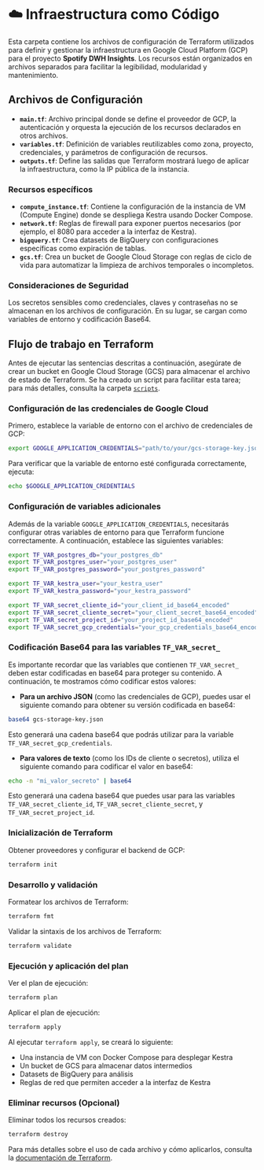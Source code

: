 # ☁️ Infraestructura como Código

Esta carpeta contiene los archivos de configuración de Terraform utilizados para definir y gestionar la infraestructura en Google Cloud Platform (GCP) para el proyecto **Spotify DWH Insights**. Los recursos están organizados en archivos separados para facilitar la legibilidad, modularidad y mantenimiento.



## Archivos de Configuración
- **`main.tf`**: Archivo principal donde se define el proveedor de GCP, la autenticación y orquesta la ejecución de los recursos declarados en otros archivos.
- **`variables.tf`**: Definición de variables reutilizables como zona, proyecto, credenciales, y parámetros de configuración de recursos.
- **`outputs.tf`**: Define las salidas que Terraform mostrará luego de aplicar la infraestructura, como la IP pública de la instancia.


### Recursos específicos
- **`compute_instance.tf`**: Contiene la configuración de la instancia de VM (Compute Engine) donde se despliega Kestra usando Docker Compose.
- **`network.tf`**: Reglas de firewall para exponer puertos necesarios (por ejemplo, el 8080 para acceder a la interfaz de Kestra).
- **`bigquery.tf`**: Crea datasets de BigQuery con configuraciones específicas como expiración de tablas.
- **`gcs.tf`**: Crea un bucket de Google Cloud Storage con reglas de ciclo de vida para automatizar la limpieza de archivos temporales o incompletos.


### Consideraciones de Seguridad
Los secretos sensibles como credenciales, claves y contraseñas no se almacenan en los archivos de configuración. En su lugar, se cargan como variables de entorno y codificación Base64.



## Flujo de trabajo en Terraform
Antes de ejecutar las sentencias descritas a continuación, asegúrate de crear un bucket en Google Cloud Storage (GCS) para almacenar el archivo de estado de Terraform. Se ha creado un script para facilitar esta tarea; para más detalles, consulta la carpeta [`scripts`](../scripts/).


### Configuración de las credenciales de Google Cloud
Primero, establece la variable de entorno con el archivo de credenciales de GCP:
```bash
export GOOGLE_APPLICATION_CREDENTIALS="path/to/your/gcs-storage-key.json"
```

Para verificar que la variable de entorno esté configurada correctamente, ejecuta:
```bash
echo $GOOGLE_APPLICATION_CREDENTIALS
```


### Configuración de variables adicionales
Además de la variable `GOOGLE_APPLICATION_CREDENTIALS`, necesitarás configurar otras variables de entorno para que Terraform funcione correctamente. A continuación, establece las siguientes variables:

```bash
export TF_VAR_postgres_db="your_postgres_db"
export TF_VAR_postgres_user="your_postgres_user"
export TF_VAR_postgres_password="your_postgres_password"

export TF_VAR_kestra_user="your_kestra_user"
export TF_VAR_kestra_password="your_kestra_password"

export TF_VAR_secret_cliente_id="your_client_id_base64_encoded"
export TF_VAR_secret_cliente_secret="your_client_secret_base64_encoded"
export TF_VAR_secret_project_id="your_project_id_base64_encoded"
export TF_VAR_secret_gcp_credentials="your_gcp_credentials_base64_encoded_json"
```


### Codificación Base64 para las variables `TF_VAR_secret_`
Es importante recordar que las variables que contienen `TF_VAR_secret_` deben estar codificadas en base64 para proteger su contenido. A continuación, te mostramos cómo codificar estos valores:

- **Para un archivo JSON** (como las credenciales de GCP), puedes usar el siguiente comando para obtener su versión codificada en base64:
```bash
base64 gcs-storage-key.json
```

Esto generará una cadena base64 que podrás utilizar para la variable `TF_VAR_secret_gcp_credentials`.


- **Para valores de texto** (como los IDs de cliente o secretos), utiliza el siguiente comando para codificar el valor en base64:
```bash
echo -n "mi_valor_secreto" | base64
```

Esto generará una cadena base64 que puedes usar para las variables `TF_VAR_secret_cliente_id`, `TF_VAR_secret_cliente_secret`, y `TF_VAR_secret_project_id`.



### Inicialización de Terraform
Obtener proveedores y configurar el backend de GCP:
```bash
terraform init
```


### Desarrollo y validación
Formatear los archivos de Terraform:
```bash
terraform fmt
```

Validar la sintaxis de los archivos de Terraform:
```bash
terraform validate
```


### Ejecución y aplicación del plan
Ver el plan de ejecución:
```bash
terraform plan
```

Aplicar el plan de ejecución:
```bash
terraform apply
```

Al ejecutar `terraform apply`, se creará lo siguiente:
- Una instancia de VM con Docker Compose para desplegar Kestra
- Un bucket de GCS para almacenar datos intermedios
- Datasets de BigQuery para análisis
- Reglas de red que permiten acceder a la interfaz de Kestra


### Eliminar recursos (Opcional)
Eliminar todos los recursos creados:
```bash
terraform destroy
```

Para más detalles sobre el uso de cada archivo y cómo aplicarlos, consulta la [documentación de Terraform](https://www.terraform.io/docs).
